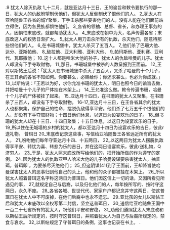 .9 
犹太人除灭仇敌 
1_十二月，就是亚达月十三日，王的谕旨和敕令要执行的那一日，犹太人的仇敌盼望制伏他们，但犹太人反倒制伏了恨他们的人。 2_犹太人在亚哈随鲁王各省的城Y聚集，下手击杀那些要害他们的人。没有人能在他们面前站立得住，因为各民族都惧怕他们。 3_各省的领袖、总督、省长，和办理王事务的人，因惧怕末底改，就都帮助犹太人。 4_末底改在朝中为大，名声传遍各省；末底改这人的权势日渐扩大。 5_犹太人用刀击杀所有的仇敌，杀灭他们，随意待那些恨他们的人。 6_在书珊城堡中，犹太人杀灭了五百人。 7_他们杀了巴珊大他、达分、亚斯帕他、 8_破拉他、亚大利雅、亚利大他、 9_帕玛斯他、亚利赛、亚利代、瓦耶撒他； 10_这十人都是哈米大他的孙子，犹太人的仇敌哈曼的儿子。犹太人却没有下手夺取财物。 
11_那日，书珊城堡中被杀的人数呈报到王面前。 12_王对以斯帖王后说：「犹太人在书珊城堡中杀灭了五百人，又杀了哈曼的十个儿子，在王其余的各省不知如何。你要甚么，必赐给你；你还求甚么，也必为你成就。」 13_以斯帖说：「王若以为好，求你允准书珊的犹太人，明日也照今日的谕旨去做，并把哈曼十个儿子的尸体挂在木架上。」 14_王允准这么做。敕令传遍书珊，哈曼十个儿子的尸体被挂了起来。 15_亚达月十四日，在书珊的犹太人又聚集，在书珊杀了三百人，却没有下手夺取财物。 
16-17_亚达月十三日，在王各省其余的犹太人也都聚集，保护自己的性命，摆脱仇敌得享平安。他们杀了七万五千个恨他们的人，却没有下手夺取财物；十四日他们休息，以这日为设宴欢乐的日子。 18_但书珊的犹太人却在十三日、十四日聚集；十五日休息，以这日为设宴欢乐的日子。 19_所以住在无城墙的乡村的犹太人，都以亚达月十四日为设宴欢乐的吉日，彼此r送礼物。 
普珥日 
20_末底改记录这些事，写信给亚哈随鲁王各省远近所有的犹太人， 21_吩咐他们每年守亚达月十四、十五两日， 22_以这两日为犹太人摆脱仇敌得享平安、转忧为喜、转悲为乐的吉日，并在这两日设宴欢乐，彼此r送礼物，Q济穷人。 
23_于是，犹太人照末底改所写给他们的，把开始所做的作为遵守的定例。 24_因为犹太人的仇敌亚甲人哈米大他的儿子哈曼设谋要杀害犹太人，抽普珥，普珥即`，为要杀尽灭绝他们； 25_但这阴谋(41)到了王面前，王却降旨使哈曼谋害犹太人的恶事归到他自己的头上，他和他的众子都被挂在木架上。 26_所以犹太人照着普珥这名字称这两日为普珥日。他们因这信上一切的话，又因所看见所遇见的事， 27_就规定自己与后裔，以及归化他们的人，每年按所写的、按时守这两日，永久不废。 28_各省各城、世世代代、家家户户都记念并守这两日，使这普珥日在犹太人中不可废掉，在他们后裔中也永不遗忘。 
29_亚比孩的女儿以斯帖王后和犹太人末底改以全权写第二封信，坚立这普珥日， 30_送信给亚哈随鲁王国中一百二十七省所有的犹太人，祝他们平安和安稳， 31_劝他们遵照犹太人末底改和以斯帖王后所规定的，按时守这普珥日，并照着犹太人为自己与后裔所规定的，禁食与哀求。 32_以斯帖规定了守普珥日的条例，这事也记录在书上。 
 . 